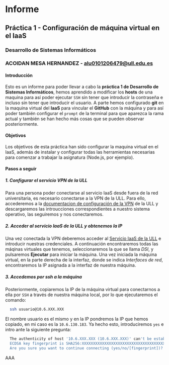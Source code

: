 # Informe
## Práctica 1 - Configuración de máquina virtual en el IaaS
### Desarrollo de Sistemas Informáticos
### ACOIDAN MESA HERNANDEZ - alu0101206479@ull.edu.es

#### Introducción

Esto es un informe para poder llevar a cabo la **práctica 1 de Desarrollo de Sistemas Informáticos**, hemos aprendido a modificar los **hosts** de una maquina para así poder ejecutar `SSH` sin tener que introducir la contraseña e incluso sin tener que introducir el usuario. A parte hemos configurado **git** en la maquina virtual del **IaaS** para vincular el **GitHub** con la máquina y para así poder también configurar el `prompt` de la terminal para que aparezca la rama actual y también se han hecho más cosas que se pueden observar posteriormente.

#### Objetivos

Los objetivos de esta práctica han sido configurar la maquina virtual en el IaaS, además de instalar y configurar todas las herramientas necesarias para comenzar a trabajar la asignatura (Node.js, por ejemplo).

#### Pasos a seguir
##### 1. Configurar el servicio VPN de la ULL
Para una persona poder conectarse al servicio IaaS desde fuera de la red universitaria, es necesario conectarse a la VPN de la ULL. Para ello, accederemos a la [documentacion de configuración de la VPN](https://www.ull.es/servicios/stic/2020/12/01/servicio-de-vpn-de-la-ull/) de la ULL y descargaremos las introucciones correspondientes a nuestro sistema operativo, las seguiremos y nos conectaremos.

##### 2. Acceder al servicio IaaS de la ULL y obtenemos la IP
Una vez conectada la VPN deberemos acceder al [Servicio IaaS de la ULL](https://iaas.ull.es/ovirt-engine/sso/login.html) e introducir nuestras credenciales. A continuación encontraremos todas las máqinas virtuales que tenemos, seleccionaremos la que se llama *DSI*, y pulsaremos **Ejecutar** para iniciar la máquina.
Una vez iniciada la máquina virtual, en la parte derecha de la interfaz, donde se indica *Interfaces de red*, encontraremos la IP asignada a la interfaz de nuestra máquina.

##### 3. Accedemos por ssh a la máquina
Posteriormente, copiaremos la IP de la máquina virtual para conectarnos a ella por `SSH` a través de nuestra máquina local, por lo que ejecutaremos el comando:

```bash
  ssh usuario@10.6.XXX.XXX
```

El nombre usuario es el mismo y en la IP pondremos la IP que hemos copiado, en mi caso es la `10.6.130.183`. Ya hecho esto, introduciremos `yes` e intro ante la siguiente pregunta:

```bash
  The authenticity of host '10.6.XXX.XXX (10.6.XXX.XXX)' can't be established.
  ECDSA key fingerprint is SHA256:XXXXXXXXXXXXXXXXXXXXXXXXXXXXXXXXXXXXXXXXXXX.
  Are you sure you want to continue connecting (yes/no/[fingerprint])?
```


AAA
